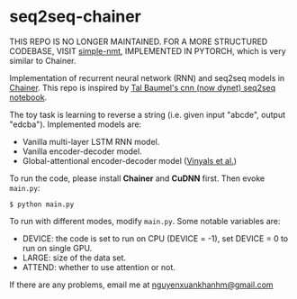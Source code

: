 # seq2seq-chainer

THIS REPO IS NO LONGER MAINTAINED. FOR A MORE STRUCTURED CODEBASE, VISIT [simple-nmt](https://github.com/khanhptnk/simple-nmt), IMPLEMENTED IN PYTORCH, which is very similar to Chainer. 

Implementation of recurrent neural network (RNN) and seq2seq models in [Chainer](http://docs.chainer.org/en/stable/install.html). This repo is inspired by [Tal Baumel's cnn (now dynet) seq2seq notebook](https://talbaumel.github.io/attention/).

The toy task is learning to reverse a string (i.e. given input "abcde", output "edcba"). Implemented models are:
+ Vanilla multi-layer LSTM RNN model. 
+ Vanilla encoder-decoder model. 
+ Global-attentional encoder-decoder model ([Vinyals et al.](https://arxiv.org/pdf/1412.7449v3.pdf))

To run the code, please install **Chainer** and **CuDNN** first. Then evoke `main.py`:
~~~~
$ python main.py
~~~~

To run with different modes, modify `main.py`. Some notable variables are:
+ DEVICE: the code is set to run on CPU (DEVICE = -1), set DEVICE = 0 to run on single GPU. 
+ LARGE: size of the data set. 
+ ATTEND: whether to use attention or not. 

If there are any problems, email me at nguyenxuankhanhm@gmail.com
